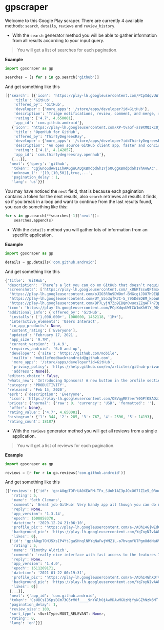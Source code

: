 # gpscraper

Welcome to this Google Play scraper. There are currently 4 available methods: `search`, `details`, `reviews` and `review_history`.

- With the `search` generator method you will be able to gather information from all results according to your input query. 

> You will get a list of searches for each pagination.

**Example**
```python
import gpscraper as gp

searches = [s for s in gp.search('github')]

```

And get something like this

```python
[{'search': [{'icon': 'https://play-lh.googleusercontent.com/PCpXdqvUWfCW1mXhH1Y...',
    'title': 'GitHub',
    'offered_by': 'GitHub',
    'developer': {'more_apps': '/store/apps/developer?id=GitHub'},
    'description': 'Triage notifications, review, comment, and merge, right from your mobile device',
    'rating': ['4.7', 4.650081],
    'app_id': 'com.github.android'},
   {'icon': 'https://play-lh.googleusercontent.com/XP-tvaGf-as9XMQ3kcUjohSZlSD7...',
    'title': 'OpenHub for GitHub',
    'offered_by': 'ThirtyDegreesRay',
    'developer': {'more_apps': '/store/apps/developer?id=ThirtyDegreesRay'},
    'description': 'An open source GitHub client app, faster and concise.',
    'rating': ['4.1', 4.142857],
    'app_id': 'com.thirtydegreesray.openhub'},
   {...}],
  'next': {'query': 'github',
   'token': 'Cgj6noGdAwIIChAKGguCAQgKBmdpdGh1YjoOCggKBmdpdGh1YhAAGAc',
   'unknown_1': '[10,[10,50]],true,...',
   'pagination_delay': 1,
   'lang': 'us'}}]
```

You may have noticed the `next` field, that is because each pagination contains a token for the next results, also `search` retrieves all results it finds, so if you break in a loop and want to continue from the last results found, you can do something like this:

```python
for s in gp.search(**searches[-1]['next']):
    searches.append(s)
```

- With the `details` method you will gather lots of information from an specific application.

**Example**
```python
import gpscraper as gp

details = gp.details('com.github.android')
```

And get something like this
```python
{'title': 'GitHub',
 'description': 'There’s a lot you can do on GitHub that doesn’t require a complex ...',
 'screenshots': ['https://play-lh.googleusercontent.com/_x8EKTsswQFtmxc3p_zkfY3b2qgTZkCduy...',
  'https://play-lh.googleusercontent.com/oJIO3RRu9DWOnf-BMGcgiJDU7h9EQD0Z5SOEzaHF4sRhdr9UQ...',
  'https://play-lh.googleusercontent.com/UY_55o3qfR7C-5_795DeEQBM_kpbWOOOjYVzljSXSRy2Qfza_z...',
  'https://play-lh.googleusercontent.com/BP7LyjN7Zp9EBQn0wuosZZgAF7n73pBL5Isww_Zzg8YNgY0iaw...'],
 'icon': 'https://play-lh.googleusercontent.com/PCpXdqvUWfCW1mXhH1Y_98yBpgsWxuTSTofy3NGMo9y...',
 'additional_info': {'offered_by': 'GitHub',
  'installs': ['1,000,000+', 1000000, 1452118, '1M+'],
  'interactive_elements': 'Users Interact',
  'in_app_products': None,
  'content_rating': ['Everyone'],
  'updated': 'February 17, 2021',
  'app_size': '9.7M',
  'current_version': '1.4.9',
  'requires_android': '6.0 and up',
  'developer': {'site': 'https://github.com/mobile',
   'mailto': 'mobilefeedback+android@github.com',
   'more_apps': '/store/apps/developer?id=GitHub',
   'privacy_policy': 'https://help.github.com/en/articles/github-privacy-statement',
   'address': None}},
 'editors_choice': False,
 'whats_new': 'Introducing Sponsors! A new button in the profile section now reveals...',
 'category': 'PRODUCTIVITY',
 'released': 'Feb 15, 2020',
 'esrb': {'description': 'Everyone',
  'icon': 'https://play-lh.googleusercontent.com/OBVqgRK7eerY0GPfK8AOzitu5oE9ecC6kG4kU...'},
 'prices': {'normal': {'raw': 0, 'currency': 'USD', 'formatted': ''},
  'offer': None},
 'rating_value': ['4.7', 4.650081],
 'histogram': {'1': 344, '2': 285, '3': 767, '4': 2596, '5': 14193},
 'rating_count': 18187}
```

- With the `reviews` generator method you will get all reviews from a single application.

> You will get a list of reviews for each pagination.

**Example**
```python
import gpscraper as gp

reviews = [r for r in gp.reviews('com.github.android')]
```

And get something like this
```python
[{'reviews': [{'id': 'gp:AOqpTOFrUA0XEWFM-TFx_SUuhIAI3pJOxO67lZ1e5_0RuoBoSB3UZmRG0IPkx_TOg35Tyr7KHNEp5fmjAeSff7U',
   'rating': 5,
   'name': 'Seth Clemans',
   'comment': 'Great job GitHub! Very handy app all though you can do more with the desktop version.',
   'reply': None,
   'app_version': '1.3.14',
   'epoch': 1608858370,
   'datetime': '2020-12-24 21:06:10',
   'profile_pic': 'https://play-lh.googleusercontent.com/a-/AOh14GjwEdGbZRjKReautC8Mcub4vmJ-Wo7FxNkAIanRHw',
   'background_pic': 'https://play-lh.googleusercontent.com/Yq7oyNIvAAkuc69fG51sbAQS4otJxbObbt3xdr8tXxXyUdq4tVGtfgeKuptveGdP1srxaHVrNPzOYcfaEQ',
   'likes': 0},
  {'id': 'gp:AOqpTOHJ5XsIP4YtJgaSHnqlNMYqNaFwjWMZ1L-o7hvqmfUTPgmOddNa6VniLU_AsF2CazJyBWSnYM7jY_uJHgk',
   'rating': 5,
   'name': 'Timothy Aldrich',
   'comment': 'really nice interface with fast access to the features I need on mobile',
   'reply': None,
   'app_version': '1.4.0',
   'epoch': 1611289171,
   'datetime': '2021-01-22 00:19:31',
   'profile_pic': 'https://play-lh.googleusercontent.com/a-/AOh14GhXOTvKYQyeQplvvVBecdSVhL2V7j5_xQbBfawwvA',
   'background_pic': 'https://play-lh.googleusercontent.com/Yq7oyNIvAAkuc69fG51sbAQS4otJxbObbt3xdr8tXxXyUdq4tVGtfgeKuptveGdP1srxaHVrNPzOYcfaEQ',
   'likes': 0}]
  {...}],
  'next': {'app_id': 'com.github.android',
  'token': 'CsUBCsIBKpsBCm73O5rM0f____9nYWlhOjAwMDAwMGUzMjYyNGZhNzk6MT...',
  'pagination_delay': 1,
  'review_size': 100,
  'sort_type': <SortType.MOST_RELEVANT: None>,
  'rating': 0,
  'lang': 'en'}}]
```
